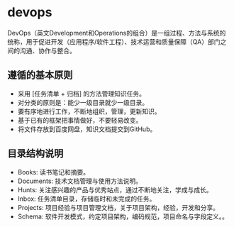 ﻿# devops
DevOps（英文Development和Operations的组合）是一组过程、方法与系统的统称，用于促进开发（应用程序/软件工程）、技术运营和质量保障（QA）部门之间的沟通、协作与整合。

## 遵循的基本原则

* 采用 [任务清单 + 归档] 的方法管理知识任务。
* 对分类的原则是：能少一级目录就少一级目录。
* 要有序地进行工作，不断地组织，管理，更新知识。
* 基于已有的框架把事情做好，不要轻易改变。
* 将文件存放到百度网盘，知识文档提交到GitHub。

## 目录结构说明

* Books: 读书笔记和摘要。
* Documents: 技术文档管理与使用方法说明。
* Hunts: 关注感兴趣的产品与优秀站点，通过不断地关注，学成与成长。
* Inbox: 任务清单目录，存储临时和未完成的任务。
* Projects: 项目经验与项目管理文档，关于项目架构，经验，开发和分享。
* Schema: 软件开发模式，约定项目架构，编码规范，项目命名与字段定义。。


